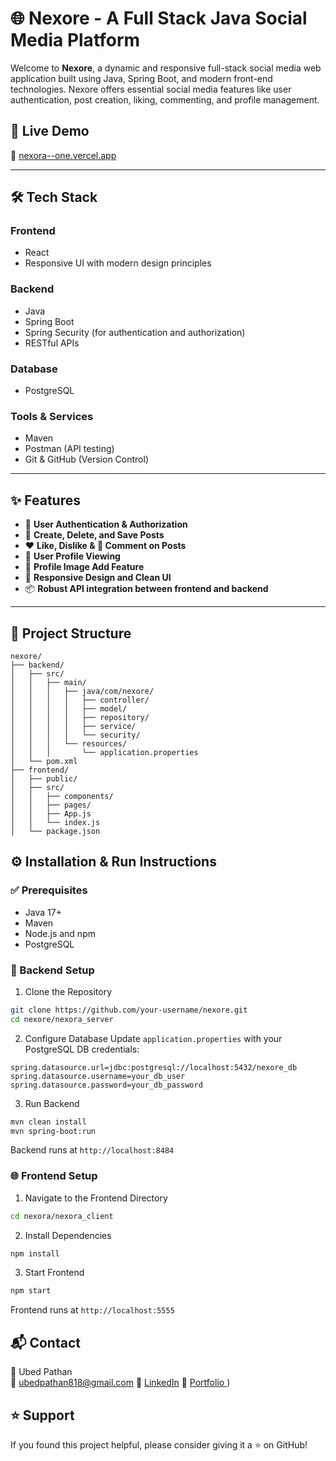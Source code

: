 # 🌐 Nexore - A Full Stack Java Social Media Platform

Welcome to **Nexore**, a dynamic and responsive full-stack social media web application built using Java, Spring Boot, and modern front-end technologies. Nexore offers essential social media features like user authentication, post creation, liking, commenting, and profile management.

## 🚀 Live Demo

🔗 [nexora--one.vercel.app](https://nexora--one.vercel.app)

---

## 🛠️ Tech Stack

### Frontend
- React
- Responsive UI with modern design principles

### Backend
- Java
- Spring Boot
- Spring Security (for authentication and authorization)
- RESTful APIs

### Database
- PostgreSQL

### Tools & Services
- Maven
- Postman (API testing)
- Git & GitHub (Version Control)

---

## ✨ Features

- 🔐 **User Authentication & Authorization**
- 📝 **Create, Delete, and Save Posts**
- ❤️ **Like, Dislike & 💬 Comment on Posts**
- 👤 **User Profile Viewing**
- 👤 **Profile Image Add Feature**
- 🔎 **Responsive Design and Clean UI**
- 📦 **Robust API integration between frontend and backend**

---


## 📂 Project Structure
```
nexore/
├── backend/
│   ├── src/
│   │   ├── main/
│   │   │   ├── java/com/nexore/
│   │   │   │   ├── controller/
│   │   │   │   ├── model/
│   │   │   │   ├── repository/
│   │   │   │   ├── service/
│   │   │   │   └── security/
│   │   │   └── resources/
│   │   │       └── application.properties
│   └── pom.xml
├── frontend/
│   ├── public/
│   ├── src/
│   │   ├── components/
│   │   ├── pages/
│   │   ├── App.js
│   │   └── index.js
│   └── package.json
```

## ⚙️ Installation & Run Instructions

### ✅ Prerequisites
- Java 17+
- Maven
- Node.js and npm
- PostgreSQL

### 🔧 Backend Setup
1. Clone the Repository
```bash
git clone https://github.com/your-username/nexore.git
cd nexore/nexora_server
```

2. Configure Database
Update `application.properties` with your PostgreSQL DB credentials:
```properties
spring.datasource.url=jdbc:postgresql://localhost:5432/nexore_db
spring.datasource.username=your_db_user
spring.datasource.password=your_db_password
```

3. Run Backend
```bash
mvn clean install
mvn spring-boot:run
```
Backend runs at `http://localhost:8484`

### 🌐 Frontend Setup
1. Navigate to the Frontend Directory
```bash
cd nexora/nexora_client
```

2. Install Dependencies
```bash
npm install
```

3. Start Frontend
```bash
npm start
```
Frontend runs at `http://localhost:5555`


## 📬 Contact
👤 Ubed Pathan  
📧 ubedpathan818@gmail.com 
🔗 [LinkedIn](https://www.linkedin.com/in/ubed-pathan-35a715242/)
🔗 [Portfolio ](https://ubedsportfolio.vercel.app/))

## ⭐ Support
If you found this project helpful, please consider giving it a ⭐ on GitHub!


